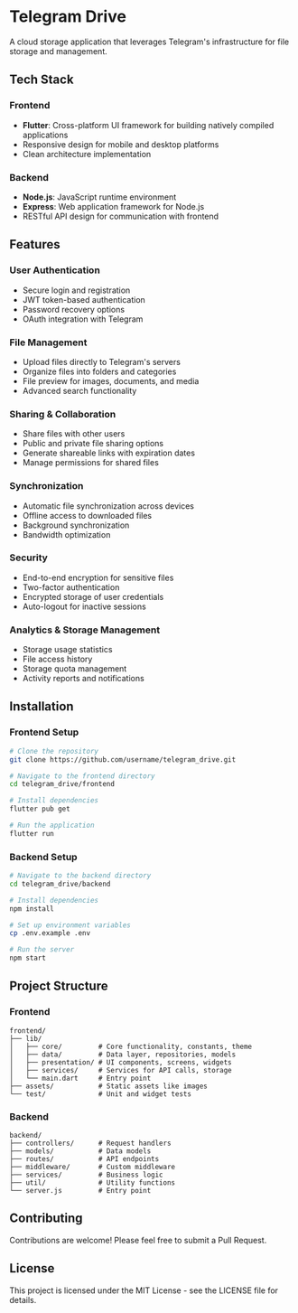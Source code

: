 # Telegram Drive

A cloud storage application that leverages Telegram's infrastructure for file storage and management.

## Tech Stack

### Frontend
- **Flutter**: Cross-platform UI framework for building natively compiled applications
- Responsive design for mobile and desktop platforms
- Clean architecture implementation

### Backend
- **Node.js**: JavaScript runtime environment
- **Express**: Web application framework for Node.js
- RESTful API design for communication with frontend

## Features

### User Authentication
- Secure login and registration
- JWT token-based authentication
- Password recovery options
- OAuth integration with Telegram

### File Management
- Upload files directly to Telegram's servers
- Organize files into folders and categories
- File preview for images, documents, and media
- Advanced search functionality

### Sharing & Collaboration
- Share files with other users
- Public and private file sharing options
- Generate shareable links with expiration dates
- Manage permissions for shared files

### Synchronization
- Automatic file synchronization across devices
- Offline access to downloaded files
- Background synchronization
- Bandwidth optimization

### Security
- End-to-end encryption for sensitive files
- Two-factor authentication
- Encrypted storage of user credentials
- Auto-logout for inactive sessions

### Analytics & Storage Management
- Storage usage statistics
- File access history
- Storage quota management
- Activity reports and notifications

## Installation

### Frontend Setup
```bash
# Clone the repository
git clone https://github.com/username/telegram_drive.git

# Navigate to the frontend directory
cd telegram_drive/frontend

# Install dependencies
flutter pub get

# Run the application
flutter run
```

### Backend Setup
```bash
# Navigate to the backend directory
cd telegram_drive/backend

# Install dependencies
npm install

# Set up environment variables
cp .env.example .env

# Run the server
npm start
```

## Project Structure

### Frontend
```
frontend/
├── lib/
│   ├── core/         # Core functionality, constants, theme
│   ├── data/         # Data layer, repositories, models
│   ├── presentation/ # UI components, screens, widgets
│   ├── services/     # Services for API calls, storage
│   └── main.dart     # Entry point
├── assets/           # Static assets like images
└── test/             # Unit and widget tests
```

### Backend
```
backend/
├── controllers/      # Request handlers
├── models/           # Data models
├── routes/           # API endpoints
├── middleware/       # Custom middleware
├── services/         # Business logic
├── util/             # Utility functions
└── server.js         # Entry point
```

## Contributing
Contributions are welcome! Please feel free to submit a Pull Request.

## License
This project is licensed under the MIT License - see the LICENSE file for details.